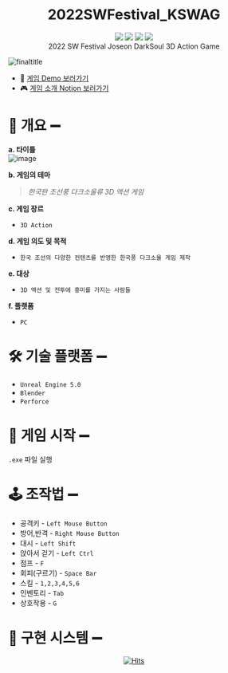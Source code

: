 # <div align="center">2022SWFestival_KSWAG</div>
<div align="center"><img src=https://img.shields.io/badge/Genre-Korean_Action-red?style=plastic&logo=appveyor/>
<img src=https://img.shields.io/badge/Unreal-5.0-yellow?style=plastic&logo=appveyor/>
<img src=https://img.shields.io/badge/madeby-K--SWAG-blue?style=plastic&logo=appveyor/>
<img src=https://img.shields.io/badge/SWFestival-%F0%9F%92%97-orange?style=plastic&logo=appveyor/></div>
<div align="center">2022 SW Festival Joseon DarkSoul 3D Action Game</div>

![finaltitle](https://user-images.githubusercontent.com/70145314/201518339-78b8d0d9-c78c-4a76-b23d-2956e329ccd9.png) 


- 🎥 [게임 Demo 보러가기](https://youtu.be/_UB4R-etXuI)
- 🎮 [게임 소개 Notion 보러가기](https://www.notion.so/3c55b62f401e41a29a60dc6bb9c266d8)


# 📁 개요 ➖
__a. 타이틀__ </br>
![image](https://user-images.githubusercontent.com/70145314/200241078-91bd5de5-b4d7-4480-b883-58b7d271671e.png)

__b. 게임의 테마__
> _한국판 조선풍 다크소울류 3D 액션 게임_

__c. 게임 장르__
- `3D Action`

__d. 게임 의도 및 목적__
- `한국 조선의 다양한 컨텐츠를 반영한 한국풍 다크소율 게임 제작`

__e. 대상__
- `3D 액션 및 전투에 흥미를 가지는 사람들`

__f. 플랫폼__
- `PC`


# 🛠 기술 플랫폼 ➖
* `Unreal Engine 5.0`
* `Blender`
* `Perforce`

# 🔧 게임 시작 ➖
`.exe` 파일 실행

# 🕹 조작법 ➖
* 공격키 - `Left Mouse Button`
* 방어,반격 - `Right Mouse Button`
* 대시 - `Left Shift`
* 앉아서 걷기 - `Left Ctrl`
* 점프 - `F`
* 회피(구르기) - `Space Bar`
* 스킬 - `1,2,3,4,5,6`
* 인벤토리 - `Tab`
* 상호작용 - `G`


# 📌 구현 시스템 ➖

[<div align="center">![Hits](https://hits.seeyoufarm.com/api/count/incr/badge.svg?url=https%3A%2F%2Fgithub.com%2Fmmindoong%2F2022SWFestival_KSWAG&count_bg=%239291FF&title_bg=%23555555&icon=&icon_color=%23E7E7E7&title=Visits&edge_flat=false)](https://hits.seeyoufarm.com)</div>
